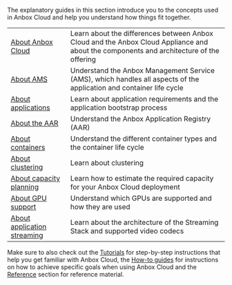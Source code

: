 The explanatory guides in this section introduce you to the concepts used in Anbox Cloud and help you understand how things fit together.

|  |  |
|--|--|
| [About Anbox Cloud](https://discourse.ubuntu.com/t/anbox-cloud-overview/17802) | Learn about the differences between Anbox Cloud and the Anbox Cloud Appliance and about the components and architecture of the offering |
| [About AMS](https://discourse.ubuntu.com/t/about-ams/24321)| Understand the Anbox Management Service (AMS), which handles all aspects of the application and container life cycle |
| [About applications](https://discourse.ubuntu.com/t/managing-applications/17760)| Learn about application requirements and the application bootstrap process |
| [About the AAR](https://discourse.ubuntu.com/t/application-registry/17761)| Understand the Anbox Application Registry (AAR) |
| [About containers](https://discourse.ubuntu.com/t/managing-containers/17763)| Understand the different container types and the container life cycle |
| [About clustering](https://discourse.ubuntu.com/t/capacity-planning/17765)| Learn about clustering |
| [About capacity planning](https://discourse.ubuntu.com/t/about-capacity-planning/28717) | Learn how to estimate the required capacity for your Anbox Cloud deployment |
| [About GPU support](https://discourse.ubuntu.com/t/gpu-support/17768)| Understand which GPUs are supported and how they are used |
| [About application streaming](https://discourse.ubuntu.com/t/streaming-android-applications/17769)| Learn about the architecture of the Streaming Stack and supported video codecs |

Make sure to also check out the [Tutorials](tbd) for step-by-step instructions that help you get familiar with Anbox Cloud, the [How-to guides](tbd) for instructions on how to achieve specific goals when using Anbox Cloud and the [Reference](tbd) section for reference material.
